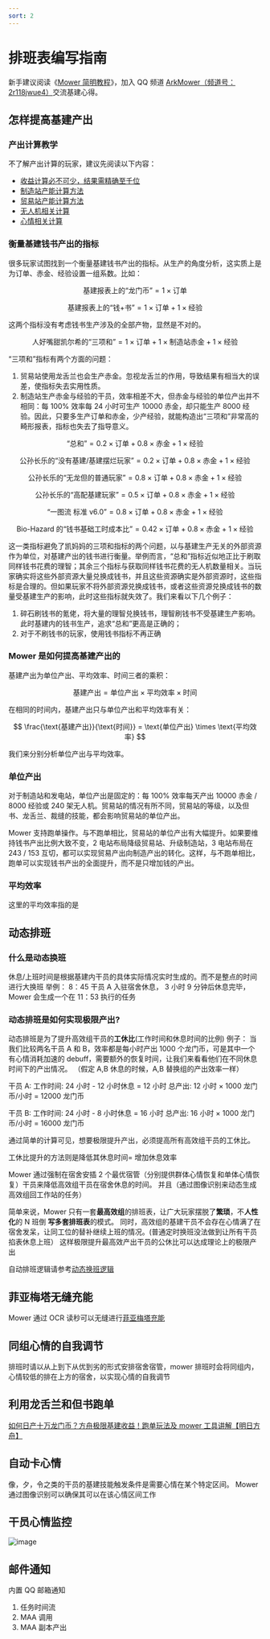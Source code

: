 ```yaml
---
sort: 2
---
```


# 排班表编写指南

新手建议阅读《[Mower 简明教程](https://blog.zhaozuohong.vip/2024/05/10/mower-guide/tutorial/)》，加入 QQ 频道 [ArkMower（频道号：2r118jwue4）](https://pd.qq.com/s/5t91c3gx9)交流基建心得。

## 怎样提高基建产出

### 产出计算教学

不了解产出计算的玩家，建议先阅读以下内容：

- [收益计算必不可少，结果需精确至千位](https://blog.zhaozuohong.vip/2023/11/28/mower-guide/1-1/)
- [制造站产能计算方法](https://blog.zhaozuohong.vip/2023/11/29/mower-guide/1-2/)
- [贸易站产能计算方法](https://blog.zhaozuohong.vip/2023/11/30/mower-guide/1-3/)
- [无人机相关计算](https://blog.zhaozuohong.vip/2023/12/04/mower-guide/1-4/)
- [心情相关计算](https://blog.zhaozuohong.vip/2023/12/06/mower-guide/1-5/)

### 衡量基建钱书产出的指标

很多玩家试图找到一个衡量基建钱书产出的指标。从生产的角度分析，这实质上是为订单、赤金、经验设置一组系数。比如：

$$
\text{基建报表上的``龙门币''} = 1 \times \text{订单}
$$

$$
\text{基建报表上的``钱+书''} = 1 \times \text{订单} + 1 \times \text{经验}
$$

这两个指标没有考虑钱书生产涉及的全部产物，显然是不对的。

$$
\text{人好嘴甜凯尔希的``三项和''} = 1 \times \text{订单} + 1 \times \text{制造站赤金} + 1 \times \text{经验}
$$

“三项和”指标有两个方面的问题：

1. 贸易站使用龙舌兰也会生产赤金。忽视龙舌兰的作用，导致结果有相当大的误差，使指标失去实用性质。
2. 制造站生产赤金与经验的干员，效率相差不大，但赤金与经验的单位产出并不相同：每 100% 效率每 24 小时可生产 10000 赤金，却只能生产 8000 经验。因此，只要多生产订单和赤金，少产经验，就能构造出“三项和”非常高的畸形报表，指标也失去了指导意义。

$$
\text{``总和''} = 0.2 \times \text{订单} + 0.8 \times \text{赤金} + 1 \times \text{经验}
$$

$$
\text{公孙长乐的``没有基建/基建摆烂玩家''} = 0.2 \times \text{订单} + 0.8 \times \text{赤金} + 1 \times \text{经验}
$$

$$
\text{公孙长乐的``无龙但的普通玩家''} = 0.8 \times \text{订单} + 0.8 \times \text{赤金} + 1 \times \text{经验}
$$

$$
\text{公孙长乐的``高配基建玩家''} = 0.5 \times \text{订单} + 0.8 \times \text{赤金} + 1 \times \text{经验}
$$

$$
\text{``一图流 标准 v6.0''} = 0.8 \times \text{订单} + 0.8 \times \text{赤金} + 1 \times \text{经验}
$$

$$
\text{Bio-Hazard 的``钱书基础工时成本比''} = 0.42 \times \text{订单} + 0.8 \times \text{赤金} + 1 \times \text{经验}
$$

这一类指标避免了凯妈妈的三项和指标的两个问题，以与基建生产无关的外部资源作为单位，对基建产出的钱书进行衡量。举例而言，“总和”指标近似地正比于刷取同样钱书花费的理智；其余三个指标与获取同样钱书花费的无人机数量相关。当玩家确实将这些外部资源大量兑换成钱书，并且这些资源确实是外部资源时，这些指标是合理的。但如果玩家不将外部资源兑换成钱书，或者这些资源兑换成钱书的数量受基建生产的影响，此时这些指标就失效了。我们来看以下几个例子：

1. 碎石刷钱书的氪佬，将大量的理智兑换钱书，理智刷钱书不受基建生产影响。此时基建内的钱书生产，追求“总和”更高是正确的；
2. 对于不刷钱书的玩家，使用钱书指标不再正确

### Mower 是如何提高基建产出的

基建产出为单位产出、平均效率、时间三者的乘积：

$$
\text{基建产出} = \text{单位产出} \times \text{平均效率} \times \text{时间}
$$

在相同的时间内，基建产出只与单位产出和平均效率有关：

$$
\frac{\text{基建产出}}{\text{时间}} = \text{单位产出} \times \text{平均效率}
$$

我们来分别分析单位产出与平均效率。

### 单位产出

对于制造站和发电站，单位产出是固定的：每 100% 效率每天产出 10000 赤金 / 8000 经验或 240 架无人机。贸易站的情况有所不同，贸易站的等级，以及但书、龙舌兰、裁缝的技能，都会影响贸易站的单位产出。

Mower 支持跑单操作。与不跑单相比，贸易站的单位产出有大幅提升。如果要维持钱书产出比例大致不变，2 电站布局降级贸易站、升级制造站，3 电站布局在 243 / 153 互切，都可以实现贸易产出向制造产出的转化。这样，与不跑单相比，跑单可以实现钱书产出的全面提升，而不是只增加钱的产出。

### 平均效率

这里的平均效率指的是

## 动态排班

### 什么是动态换班

休息/上班时间是根据基建内干员的具体实际情况实时生成的。而不是整点的时间进行大换班
举例： 8：45 干员 A 入驻宿舍休息， 3 小时 9 分钟后休息完毕，Mower 会生成一个在 11：53 执行的任务

### 动态排班是如何实现极限产出?

动态排班是为了提升高效组干员的**工休比**(工作时间和休息时间的比例)
例子：
当我们比较两名干员 A 和 B，效率都是每小时产出 1000 个龙门币，可是其中一个有心情消耗加速的 debuff，需要额外的恢复时间，让我们来看看他们在不同休息时间下的产出情况。
（假定 A,B 休息的时候，A,B 替换组的产出效率一样）

干员 A: 工作时间: 24 小时 - 12 小时休息 = 12 小时
总产出: 12 小时 × 1000 龙门币/小时 = 12000 龙门币

干员 B:
工作时间: 24 小时 - 8 小时休息 = 16 小时
总产出: 16 小时 × 1000 龙门币/小时 = 16000 龙门币

通过简单的计算可见，想要极限提升产出，必须提高所有高效组干员的工休比。

工休比提升的方法则是降低其休息时间= 增加休息效率

Mower 通过强制在宿舍安插 2 个最优宿管（分别提供群体心情恢复和单体心情恢复）干员来降低高效组干员在宿舍休息的时间。
并且（通过图像识别来动态生成高效组回工作站的任务）

简单来说，Mower 只有一套**最高效组**的排班表，让广大玩家摆脱了**繁琐**，不**人性化**的 N 班倒 **写多套排班表**的模式。
同时，高效组的基建干员不会存在心情满了在宿舍发呆，让同工位的替补继续上班的情况。(普通定时换班没法做到让所有干员掐表休息上班）
这样极限提升最高效产出干员的公休比可以达成理论上的极限产出

自动排班逻辑请参考[动态换班逻辑](../conf/5.buildinSettings.html#动态换班休息逻辑)

## 菲亚梅塔无缝充能

Mower 通过 OCR 读秒可以无缝进行[菲亚梅塔充能](../conf/4.planValidation.html#菲亚梅塔充能)

## 同组心情的自我调节

排班时请以从上到下从优到劣的形式安排宿舍宿管，mower 排班时会将同组内，心情较低的排在上方的宿舍，以实现心情的自我调节

## 利用龙舌兰和但书跑单

[如何日产十万龙门币？方舟极限基建收益！跑单玩法及 mower 工具讲解【明日方舟】](https://www.bilibili.com/video/BV1KT411s7Ar)

## 自动卡心情

像，夕，令之类的干员的基建技能触发条件是需要心情在某个特定区间。
Mower 通过图像识别可以确保其可以在该心情区间工作

## 干员心情监控

![image](https://github.com/ArkMowers/arknights-mower/assets/33809511/d914dd12-c7a6-45ea-8821-1d63b894a871)

## 邮件通知

内置 QQ 邮箱通知

1. 任务时间流
2. MAA 调用
3. MAA 副本产出
